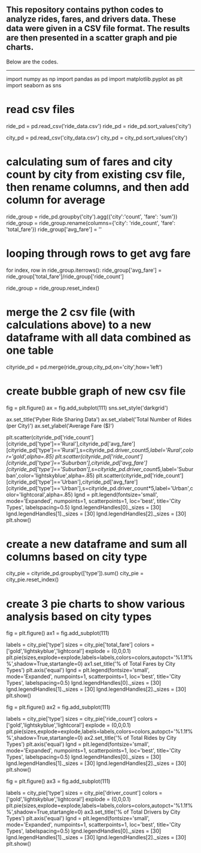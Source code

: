 ## This repository contains python codes to analyze rides, fares, and drivers data.  These data were given in a CSV file format.  The results are then presented in a scatter graph and pie charts.

Below are the codes.

--------------

import numpy as np
import pandas as pd
import matplotlib.pyplot as plt
import seaborn as sns

# read csv files
ride_pd = pd.read_csv('ride_data.csv')
ride_pd = ride_pd.sort_values('city')

city_pd = pd.read_csv('city_data.csv')
city_pd = city_pd.sort_values('city')

# calculating sum of fares and city count by city from existing csv file, then rename columns, and then add column for average
ride_group = ride_pd.groupby('city').agg({'city':'count', 'fare': 'sum'})
ride_group = ride_group.rename(columns={'city': 'ride_count', 'fare': 'total_fare'})
ride_group['avg_fare'] = ''

# looping through rows to get avg fare
for index, row in ride_group.iterrows():
    ride_group['avg_fare'] = ride_group['total_fare']/ride_group['ride_count']

ride_group = ride_group.reset_index()

# merge the 2 csv file (with calculations above) to a new dataframe with all data combined as one table
cityride_pd = pd.merge(ride_group,city_pd,on='city',how='left')

# create bubble graph of new csv file
fig = plt.figure()
ax = fig.add_subplot(111)
sns.set_style('darkgrid')

ax.set_title('Pyber Ride Sharing Data')
ax.set_xlabel('Total Number of Rides (per City)')
ax.set_ylabel('Average Fare ($)')

plt.scatter(cityride_pd['ride_count'][cityride_pd['type']=='Rural'],cityride_pd['avg_fare'][cityride_pd['type']=='Rural'],s=cityride_pd.driver_count*5,label='Rural',color='gold',alpha=.85)
plt.scatter(cityride_pd['ride_count'][cityride_pd['type']=='Suburban'],cityride_pd['avg_fare'][cityride_pd['type']=='Suburban'],s=cityride_pd.driver_count*5,label='Suburban',color='lightskyblue',alpha=.85)
plt.scatter(cityride_pd['ride_count'][cityride_pd['type']=='Urban'],cityride_pd['avg_fare'][cityride_pd['type']=='Urban'],s=cityride_pd.driver_count*5,label='Urban',color='lightcoral',alpha=.85)
lgnd = plt.legend(fontsize='small', mode='Expanded', numpoints=1, scatterpoints=1, loc='best', title='City Types', labelspacing=0.5)
lgnd.legendHandles[0]._sizes = [30]
lgnd.legendHandles[1]._sizes = [30]
lgnd.legendHandles[2]._sizes = [30]
plt.show()

# create a new dataframe and sum all columns based on city type
city_pie = cityride_pd.groupby(['type']).sum()
city_pie = city_pie.reset_index()

# create 3 pie charts to show various analysis based on city types
fig = plt.figure()
ax1 = fig.add_subplot(111)

labels = city_pie['type']
sizes = city_pie['total_fare']
colors = ['gold','lightskyblue','lightcoral']
explode = (0,0,0.1)
plt.pie(sizes,explode=explode,labels=labels,colors=colors,autopct='%1.1f%%',shadow=True,startangle=0)
ax1.set_title('% of Total Fares by City Types')
plt.axis('equal')
lgnd = plt.legend(fontsize='small', mode='Expanded', numpoints=1, scatterpoints=1, loc='best', title='City Types', labelspacing=0.5)
lgnd.legendHandles[0]._sizes = [30]
lgnd.legendHandles[1]._sizes = [30]
lgnd.legendHandles[2]._sizes = [30]
plt.show()

fig = plt.figure()
ax2 = fig.add_subplot(111)

labels = city_pie['type']
sizes = city_pie['ride_count']
colors = ['gold','lightskyblue','lightcoral']
explode = (0,0,0.1)
plt.pie(sizes,explode=explode,labels=labels,colors=colors,autopct='%1.1f%%',shadow=True,startangle=0)
ax2.set_title('% of Total Rides by City Types')
plt.axis('equal')
lgnd = plt.legend(fontsize='small', mode='Expanded', numpoints=1, scatterpoints=1, loc='best', title='City Types', labelspacing=0.5)
lgnd.legendHandles[0]._sizes = [30]
lgnd.legendHandles[1]._sizes = [30]
lgnd.legendHandles[2]._sizes = [30]
plt.show()

fig = plt.figure()
ax3 = fig.add_subplot(111)

labels = city_pie['type']
sizes = city_pie['driver_count']
colors = ['gold','lightskyblue','lightcoral']
explode = (0,0,0.1)
plt.pie(sizes,explode=explode,labels=labels,colors=colors,autopct='%1.1f%%',shadow=True,startangle=0)
ax3.set_title('% of Total Drivers by City Types')
plt.axis('equal')
lgnd = plt.legend(fontsize='small', mode='Expanded', numpoints=1, scatterpoints=1, loc='best', title='City Types', labelspacing=0.5)
lgnd.legendHandles[0]._sizes = [30]
lgnd.legendHandles[1]._sizes = [30]
lgnd.legendHandles[2]._sizes = [30]
plt.show()
